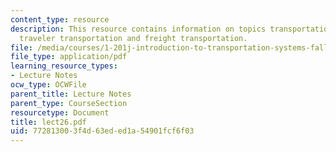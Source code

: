 ```yaml
---
content_type: resource
description: This resource contains information on topics transportation system components,
  traveler transportation and freight transportation.
file: /media/courses/1-201j-introduction-to-transportation-systems-fall-2006/772813003f4d63eded1a54901fcf6f03_lect26.pdf
file_type: application/pdf
learning_resource_types:
- Lecture Notes
ocw_type: OCWFile
parent_title: Lecture Notes
parent_type: CourseSection
resourcetype: Document
title: lect26.pdf
uid: 77281300-3f4d-63ed-ed1a-54901fcf6f03
---
```

